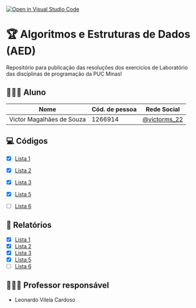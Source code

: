 [![Open in Visual Studio Code](https://classroom.github.com/assets/open-in-vscode-c66648af7eb3fe8bc4f294546bfd86ef473780cde1dea487d3c4ff354943c9ae.svg)](https://classroom.github.com/online_ide?assignment_repo_id=8266398&assignment_repo_type=AssignmentRepo)
# 🏆 Algoritmos e Estruturas de Dados (AED)
Repositório para publicação das resoluções dos exercícios de Laboratório das disciplinas de programação da PUC Minas!

## 👨🏼‍🎓 Aluno

|Nome|Cód. de pessoa|Rede Social|
|----|--------------|-----------|
|Victor Magalhães de Souza|1266914|[@victorms_22](https://www.instagram.com/victorms_22/?hl=en)|

## 💻 Códigos
- [x] [Lista 1](https://github.com/AED-PCO/lab-aed-pco-2022-2-VictorVM7/tree/main/codigo/Lista1)
- [x] [Lista 2](https://github.com/AED-PCO/lab-aed-pco-2022-2-VictorVM7/tree/main/codigo/Lista2)
- [x] [Lista 3](https://github.com/AED-PCO/lab-aed-pco-2022-2-VictorVM7/tree/main/codigo/Lista3)
- [x] [Lista 5](https://github.com/AED-PCO/lab-aed-pco-2022-2-VictorVM7/tree/main/codigo/Lista5.1.md)
- [ ] [Lista 6](https://github.com/AED-PCO/lab-aed-pco-2022-2-VictorVM7/tree/main/codigo/Lista5)


## 📜 Relatórios
- [x] [Lista 1](https://github.com/AED-PCO/lab-aed-pco-2022-2-VictorVM7/blob/main/relatorio/Lista1.md)
- [x] [Lista 2](https://github.com/AED-PCO/lab-aed-pco-2022-2-VictorVM7/blob/main/relatorio/Lista2.md)
- [x] [Lista 3](https://github.com/AED-PCO/lab-aed-pco-2022-2-VictorVM7/blob/main/relatorio/Lista3.md)
- [x] [Lista 5](https://github.com/AED-PCO/lab-aed-pco-2022-2-VictorVM7/blob/main/relatorio/Lista5.1.md)
- [ ] [Lista 6](https://github.com/AED-PCO/lab-aed-pco-2022-2-VictorVM7/blob/main/relatorio/Lista5.md)

## 🧑🏽‍🏫 Professor responsável

* Leonardo Vilela Cardoso
